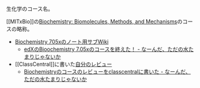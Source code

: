 生化学のコース名。

[[MITxBio]]の[Biochemistry: Biomolecules, Methods, and Mechanisms](https://www.edx.org/course/biochemistry-biomolecules-methods-and-mechanisms)のコースの略称。

- [Biochemistry 705xのノート用サブWiki](https://karino2.github.io/Biochemistry705x/Home)
  - [edXのBioochemistry 7.05xのコースを終えた！ - なーんだ、ただの水たまりじゃないか](https://karino2.github.io/2021/12/06/finish_biochemistry_course.html)
- [[ClassCentral]]に書いた[自分のレビュー](https://www.classcentral.com/report/review-mit-biochemistry/)
  - [Biochemistryのコースのレビューをclasscentralに書いた - なーんだ、ただの水たまりじゃないか](https://karino2.github.io/2022/01/17/my_review_in_classcentral.html)

